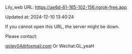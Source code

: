 Lily_web URL: https://ae6d-61-165-102-156.ngrok-free.app

Updated at: 2024-12-10 13:40:24

If you cannot open this URL, the server might be down.

Please contact: 

goley04@foxmail.com Or Wechat:GL_yeaH